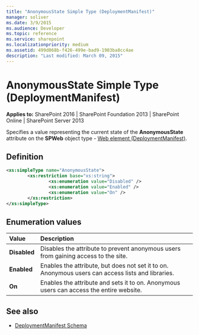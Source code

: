 ```yaml
---
title: "AnonymousState Simple Type (DeploymentManifest)"
manager: soliver
ms.date: 3/9/2015
ms.audience: Developer
ms.topic: reference
ms.service: sharepoint
ms.localizationpriority: medium
ms.assetid: 499d068b-f426-499e-bad9-1903ba8cc4ae
description: "Last modified: March 09, 2015"
---
```


# AnonymousState Simple Type (DeploymentManifest)
 
**Applies to:** SharePoint 2016 | SharePoint Foundation 2013 | SharePoint Online | SharePoint Server 2013 
  
Specifies a value representing the current state of the **AnonymousState** attribute on the **SPWeb** object type - [Web element (DeploymentManifest)](web-element-deploymentmanifest.md).

## Definition

```XML
<xs:simpleType name="AnonymousState">
        <xs:restriction base="xs:string">
                <xs:enumeration value="Disabled" />
                <xs:enumeration value="Enabled" />
                <xs:enumeration value="On" />
        </xs:restriction>
</xs:simpleType>
```

## Enumeration values

|**Value**|**Description**|
|:-----|:-----|
|**Disabled** <br/> |Disables the attribute to prevent anonymous users from gaining access to the site.  <br/> |
|**Enabled** <br/> |Enables the attribute, but does not set it to on. Anonymous users can access lists and libraries.  <br/> |
|**On** <br/> |Enables the attribute and sets it to on. Anonymous users can access the entire website.  <br/> |
   
## See also

- [DeploymentManifest Schema](deploymentmanifest-schema.md)

